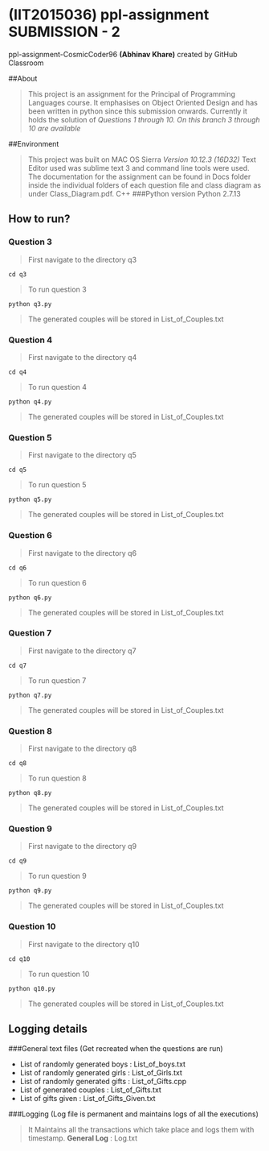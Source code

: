 # (IIT2015036) ppl-assignment SUBMISSION - 2
ppl-assignment-CosmicCoder96 **(Abhinav Khare)**  created by GitHub Classroom

##About

>This project is an assignment for the Principal of Programming Languages course. It emphasises on Object Oriented Design and has been written in python since this submission onwards. Currently it holds the solution of *Questions 1 through 10. On this branch 3 through 10 are available*

##Environment

>This project was built on  MAC OS Sierra *Version 10.12.3 (16D32)* Text Editor used was sublime text 3 and command line tools were used.
The documentation for the assignment can be found in Docs folder inside the individual folders of each question file and class diagram as under Class_Diagram.pdf.
C++ 
###Python  version
Python 2.7.13


## How to run?


### Question 3
>First navigate to the directory q3
```
cd q3
```
>To run question 3
```
python q3.py
```
>The generated couples will be stored in List_of_Couples.txt
  

### Question 4
>First navigate to the directory q4
```
cd q4
```
>To run question 4
```
python q4.py
```
>The generated couples will be stored in List_of_Couples.txt
  
### Question 5
>First navigate to the directory q5
```
cd q5
```
>To run question 5
```
python q5.py
```
>The generated couples will be stored in List_of_Couples.txt
### Question 6
>First navigate to the directory q6
```
cd q6
```
>To run question 6
```
python q6.py
```
>The generated couples will be stored in List_of_Couples.txt
  
### Question 7
>First navigate to the directory q7
```
cd q7
```
>To run question 7
```
python q7.py
```
>The generated couples will be stored in List_of_Couples.txt
 
### Question 8
>First navigate to the directory q8
```
cd q8
```
>To run question 8
```
python q8.py
```
>The generated couples will be stored in List_of_Couples.txt

### Question 9
>First navigate to the directory q9
```
cd q9
```
>To run question 9
```
python q9.py
```
>The generated couples will be stored in List_of_Couples.txt
  
### Question 10
>First navigate to the directory q10
```
cd q10
```
>To run question 10
```
python q10.py
```
>The generated couples will be stored in List_of_Couples.txt
  
## Logging details
###General text files (Get recreated when the questions are run)
  * List of randomly generated boys : List_of_boys.txt
  * List of randomly generated girls : List_of_Girls.txt
  * List of randomly generated gifts : List_of_Gifts.cpp
  * List of generated couples : List_of_Gifts.txt
  * List of gifts given : List_of_Gifts_Given.txt

###Logging (Log file is permanent and maintains logs of all the executions)
 >It Maintains all the transactions which take place and logs them with timestamp. 
 **General Log** : Log.txt
